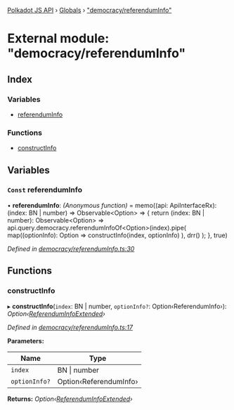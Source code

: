 [Polkadot JS API](../README.md) › [Globals](../globals.md) › ["democracy/referendumInfo"](_democracy_referenduminfo_.md)

# External module: "democracy/referendumInfo"

## Index

### Variables

* [referendumInfo](_democracy_referenduminfo_.md#const-referenduminfo)

### Functions

* [constructInfo](_democracy_referenduminfo_.md#constructinfo)

## Variables

### `Const` referendumInfo

• **referendumInfo**: *(Anonymous function)* =  memo((api: ApiInterfaceRx): (index: BN | number) => Observable<Option<ReferendumInfoExtended>> => {
  return (index: BN | number): Observable<Option<ReferendumInfoExtended>> =>
    api.query.democracy.referendumInfoOf<Option<ReferendumInfo>>(index).pipe(
      map((optionInfo): Option<ReferendumInfoExtended> =>
        constructInfo(index, optionInfo)
      ),
      drr()
    );
}, true)

*Defined in [democracy/referendumInfo.ts:30](https://github.com/polkadot-js/api/blob/cba5710fec/packages/api-derive/src/democracy/referendumInfo.ts#L30)*

## Functions

###  constructInfo

▸ **constructInfo**(`index`: BN | number, `optionInfo?`: Option‹ReferendumInfo›): *Option‹[ReferendumInfoExtended](../classes/_type_referenduminfoextended_.referenduminfoextended.md)›*

*Defined in [democracy/referendumInfo.ts:17](https://github.com/polkadot-js/api/blob/cba5710fec/packages/api-derive/src/democracy/referendumInfo.ts#L17)*

**Parameters:**

Name | Type |
------ | ------ |
`index` | BN &#124; number |
`optionInfo?` | Option‹ReferendumInfo› |

**Returns:** *Option‹[ReferendumInfoExtended](../classes/_type_referenduminfoextended_.referenduminfoextended.md)›*
